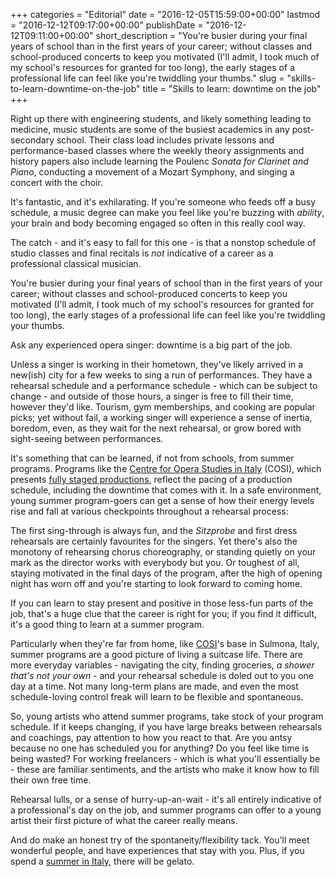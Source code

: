 +++
categories = "Editorial"
date = "2016-12-05T15:59:00+00:00"
lastmod = "2016-12-12T09:17:00+00:00"
publishDate = "2016-12-12T09:11:00+00:00"
short_description = "You&#039;re busier during your final years of school than in the first years of your career; without classes and school-produced concerts to keep you motivated (I&#039;ll admit, I took much of my school&#039;s resources for granted for too long), the early stages of a professional life can feel like you&#039;re twiddling your thumbs."
slug = "skills-to-learn-downtime-on-the-job"
title = "Skills to learn: downtime on the job"
+++

Right up there with engineering students, and likely something leading to medicine, music students are some of the busiest academics in any post-secondary school. Their class load includes private lessons and performance-based classes where the weekly theory assignments and history papers also include learning the Poulenc *Sonata for Clarinet and Piano*, conducting a movement of a Mozart Symphony, and singing a concert with the choir.

It's fantastic, and it's exhilarating. If you're someone who feeds off a busy schedule, a music degree can make you feel like you're buzzing with *ability*, your brain and body becoming engaged so often in this really cool way.

The catch - and it's easy to fall for this one - is that a nonstop schedule of studio classes and final recitals is *not* indicative of a career as a professional classical musician. 

You're busier during your final years of school than in the first years of your career; without classes and school-produced concerts to keep you motivated (I'll admit, I took much of my school's resources for granted for too long), the early stages of a professional life can feel like you're twiddling your thumbs.

Ask any experienced opera singer: downtime is a big part of the job.

Unless a singer is working in their hometown, they've likely arrived in a new(ish) city for a few weeks to sing a run of performances. They have a rehearsal schedule and a performance schedule - which can be subject to change - and outside of those hours, a singer is free to fill their time, however they'd like. Tourism, gym memberships, and cooking are popular picks; yet without fail, a working singer will experience a sense of inertia, boredom, even, as they wait for the next rehearsal, or grow bored with sight-seeing between performances.

It's something that can be learned, if not from schools, from summer programs. Programs like the [Centre for Opera Studies in Italy](https://www.dropbox.com/s/x896vtmodo3clf7/2017%20COSI%20handout_Dec10online%28R%29.pdf?dl=0) (COSI), which presents [fully staged productions](https://www.dropbox.com/s/x896vtmodo3clf7/2017%20COSI%20handout_Dec10online%28R%29.pdf?dl=0), reflect the pacing of a production schedule, including the downtime that comes with it. In a safe environment, young summer program-goers can get a sense of how their energy levels rise and fall at various checkpoints throughout a rehearsal process:

The first sing-through is always fun, and the *Sitzprobe* and first dress rehearsals are certainly favourites for the singers. Yet there's also the monotony of rehearsing chorus choreography, or standing quietly on your mark as the director works with everybody but you. Or toughest of all, staying motivated in the final days of the program, after the high of opening night has worn off and you're starting to look forward to coming home.

If you can learn to stay present and positive in those less-fun parts of the job, that's a huge clue that the career is right for you; if you find it difficult, it's a good thing to learn at a summer program. 

Particularly when they're far from home, like [COSI](http://www.co-si.com/)'s base in Sulmona, Italy, summer programs are a good picture of living a suitcase life. There are more everyday variables - navigating the city, finding groceries, *a shower that's not your own* - and your rehearsal schedule is doled out to you one day at a time. Not many long-term plans are made, and even the most schedule-loving control freak will learn to be flexible and spontaneous.

So, young artists who attend summer programs, take stock of your program schedule. If it keeps changing, if you have large breaks between rehearsals and coachings, pay attention to how you react to that. Are you antsy because no one has scheduled you for anything? Do you feel like time is being wasted? For working freelancers - which is what you'll essentially be - these are familiar sentiments, and the artists who make it know how to fill their own free time. 

Rehearsal lulls, or a sense of hurry-up-an-wait - it's all entirely indicative of a professional's day on the job, and summer programs can offer to a young artist their first picture of what the career really means.

And do make an honest try of the spontaneity/flexibility tack. You'll meet wonderful people, and have experiences that stay with you. Plus, if you spend a [summer in Italy](https://www.dropbox.com/s/x896vtmodo3clf7/2017%20COSI%20handout_Dec10online%28R%29.pdf?dl=0), there will be gelato.
